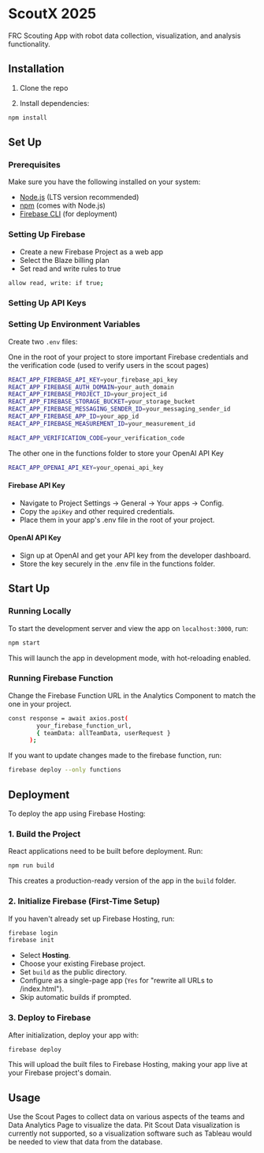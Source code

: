 # ScoutX 2025

FRC Scouting App with robot data collection, visualization, and analysis functionality. 

## Installation 

1. Clone the repo

2. Install dependencies:

```sh
npm install
```

## Set Up 

### Prerequisites  
Make sure you have the following installed on your system:  
- [Node.js](https://nodejs.org/) (LTS version recommended)  
- [npm](https://www.npmjs.com/) (comes with Node.js)  
- [Firebase CLI](https://firebase.google.com/docs/cli) (for deployment)  

### Setting Up Firebase 
- Create a new Firebase Project as a web app  
- Select the Blaze billing plan  
- Set read and write rules to true

```sh
allow read, write: if true;
```

### Setting Up API Keys  

### Setting Up Environment Variables  
Create two `.env` files:

One in the root of your project to store important Firebase credentials and the verification code (used to verify users in the scout pages)
```sh
REACT_APP_FIREBASE_API_KEY=your_firebase_api_key
REACT_APP_FIREBASE_AUTH_DOMAIN=your_auth_domain
REACT_APP_FIREBASE_PROJECT_ID=your_project_id
REACT_APP_FIREBASE_STORAGE_BUCKET=your_storage_bucket
REACT_APP_FIREBASE_MESSAGING_SENDER_ID=your_messaging_sender_id
REACT_APP_FIREBASE_APP_ID=your_app_id
REACT_APP_FIREBASE_MEASUREMENT_ID=your_measurement_id

REACT_APP_VERIFICATION_CODE=your_verification_code
```

The other one in the functions folder to store your OpenAI API Key
```sh
REACT_APP_OPENAI_API_KEY=your_openai_api_key
```

#### Firebase API Key  
- Navigate to Project Settings → General → Your apps → Config.
- Copy the `apiKey` and other required credentials.
- Place them in your app's .env file in the root of your project.

#### OpenAI API Key  
- Sign up at OpenAI and get your API key from the developer dashboard.
- Store the key securely in the .env file in the functions folder.

## Start Up  

### Running Locally  
To start the development server and view the app on `localhost:3000`, run:  

```sh
npm start
```
This will launch the app in development mode, with hot-reloading enabled.

### Running Firebase Function
Change the Firebase Function URL in the Analytics Component to match the one in your project. 

```sh
const response = await axios.post(
        your_firebase_function_url,
        { teamData: allTeamData, userRequest }
      );
```

If you want to update changes made to the firebase function, run:

```sh
firebase deploy --only functions
```

## Deployment  

To deploy the app using Firebase Hosting:

### 1. Build the Project  
React applications need to be built before deployment. Run:

```sh
npm run build
```
This creates a production-ready version of the app in the `build` folder.

### 2. Initialize Firebase (First-Time Setup)  
If you haven't already set up Firebase Hosting, run:

```sh
firebase login
firebase init
```
- Select **Hosting**.
- Choose your existing Firebase project.
- Set `build` as the public directory.
- Configure as a single-page app (`Yes` for "rewrite all URLs to /index.html").
- Skip automatic builds if prompted.

### 3. Deploy to Firebase  
After initialization, deploy your app with:

```sh
firebase deploy
```
This will upload the built files to Firebase Hosting, making your app live at your Firebase project's domain.

## Usage 

Use the Scout Pages to collect data on various aspects of the teams and Data Analytics Page to visualize the data. Pit Scout Data visualization is currently not supported, so a visualization software such as Tableau would be needed to view that data from the database.  
